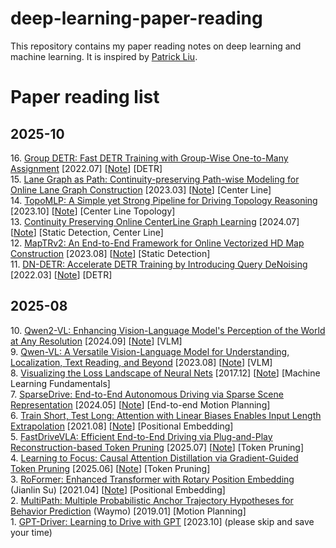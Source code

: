 # deep-learning-paper-reading

This repository contains my paper reading notes on deep learning and machine learning. It is inspired by [Patrick Liu](https://github.com/patrick-llgc/Learning-Deep-Learning).

# Paper reading list

## 2025-10
16\. [Group DETR: Fast DETR Training with Group-Wise One-to-Many Assignment](https://arxiv.org/pdf/2207.13085) [2022.07] [[Note](https://github.com/HongyiDuanmu26/deep-learning-paper-reading/blob/main/Notes/GroupDETR.md)] [DETR]  
15\. [Lane Graph as Path: Continuity-preserving Path-wise Modeling for Online Lane Graph Construction](https://arxiv.org/abs/2303.08815) [2023.03] [[Note](https://github.com/HongyiDuanmu26/deep-learning-paper-reading/blob/main/Notes/LaneGAP.md)] [Center Line]  
14\. [TopoMLP: A Simple yet Strong Pipeline for Driving Topology Reasoning](https://arxiv.org/abs/2310.06753) [2023.10] [[Note](https://github.com/HongyiDuanmu26/deep-learning-paper-reading/blob/main/Notes/TopoMLP.md)] [Center Line Topology]  
13\. [Continuity Preserving Online CenterLine Graph Learning](https://arxiv.org/abs/2407.11337) [2024.07] [[Note](https://github.com/HongyiDuanmu26/deep-learning-paper-reading/blob/main/Notes/CGNet.md)] [Static Detection, Center Line]  
12\. [MapTRv2: An End-to-End Framework for Online Vectorized HD Map Construction](https://arxiv.org/abs/2308.05736) [2023.08] [[Note](https://github.com/HongyiDuanmu26/deep-learning-paper-reading/blob/main/Notes/MapTRv2.md)] [Static Detection]  
11\. [DN-DETR: Accelerate DETR Training by Introducing Query DeNoising](https://arxiv.org/abs/2203.01305) [2022.03] [[Note](https://github.com/HongyiDuanmu26/deep-learning-paper-reading/blob/main/Notes/DN.md)] [DETR]  

## 2025-08
10\. [Qwen2-VL: Enhancing Vision-Language Model's Perception of the World at Any Resolution](https://arxiv.org/pdf/2409.12191) [2024.09] [[Note](https://github.com/HongyiDuanmu26/deep-learning-paper-reading/blob/main/Notes/Qwen2-VL.md)] [VLM]  
9\. [Qwen-VL: A Versatile Vision-Language Model for Understanding, Localization, Text Reading, and Beyond](https://arxiv.org/pdf/2308.12966) [2023.08] [[Note](https://github.com/HongyiDuanmu26/deep-learning-paper-reading/blob/main/Notes/Qwen-VL.md)] [VLM]  
8\. [Visualizing the Loss Landscape of Neural Nets](https://arxiv.org/pdf/1712.09913) [2017.12] [[Note](https://github.com/HongyiDuanmu26/deep-learning-paper-reading/blob/main/Notes/LossLandscape.md)] [Machine Learning Fundamentals]  
7\. [SparseDrive: End-to-End Autonomous Driving via Sparse Scene Representation](https://arxiv.org/pdf/2405.19620) [2024.05] [[Note](https://github.com/HongyiDuanmu26/deep-learning-paper-reading/blob/main/Notes/SparseDrive.md)] [End-to-end Motion Planning]  
6\. [Train Short, Test Long: Attention with Linear Biases Enables Input Length Extrapolation](https://arxiv.org/pdf/2108.12409) [2021.08] [[Note](https://github.com/HongyiDuanmu26/deep-learning-paper-reading/blob/main/Notes/ALiBi.md)] [Positional Embedding]  
5\. [FastDriveVLA: Efficient End-to-End Driving via Plug-and-Play Reconstruction-based Token Pruning](https://arxiv.org/pdf/2507.23318) [2025.07] [[Note](https://github.com/HongyiDuanmu26/deep-learning-paper-reading/blob/main/Notes/LeaF.md)] [Token Pruning]  
4\. [Learning to Focus: Causal Attention Distillation via Gradient-Guided Token Pruning](https://www.arxiv.org/pdf/2506.07851) [2025.06] [[Note](https://github.com/HongyiDuanmu26/deep-learning-paper-reading/blob/main/Notes/LeaF.md)] [Token Pruning]  
3\. [RoFormer: Enhanced Transformer with Rotary Position Embedding](https://arxiv.org/abs/2104.09864) (Jianlin Su) [2021.04] [[Note](https://github.com/HongyiDuanmu26/deep-learning-paper-reading/blob/main/Notes/RoPE.md)] [Positional Embedding]   
2\. [MultiPath: Multiple Probabilistic Anchor Trajectory Hypotheses for Behavior Prediction](https://arxiv.org/pdf/1910.05449v1) (Waymo) [2019.01] [Motion Planning]  
1\. [GPT-Driver: Learning to Drive with GPT](https://arxiv.org/pdf/2310.01415) [2023.10] (please skip and save your time)  
